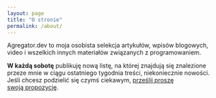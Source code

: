 ```yaml
---
layout: page
title: "O stronie"
permalink: /about/
---
```


Agregator.dev to moja osobista selekcja artykułów, wpisów blogowych, video i wszelkich innych materiałów związanych z programowaniem. 

<strong>W każdą sobotę</strong> publikuję nową listę, na której znajdują się znalezione przeze mnie w ciągu ostatniego tygodnia treści, niekoniecznie nowości. Jeśli chcesz podzielić się czymś ciekawym, <a href="/zaproponuj/">prześlij proszę swoją propozycję</a>.

